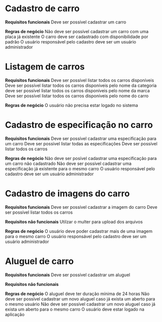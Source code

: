 # Cadastro de carro

**Requisitos funcionais**
Deve ser possível cadastrar um carro

**Regras de negócio**
Não deve ser possível cadastrar um carro com uma placa já existente
O carro deve ser cadastrado com disponibilidade por padrão
O usuário responsável pelo cadastro deve ser um usuário administrador

# Listagem de carros

**Requisitos funcionais**
Deve ser possível listar todos os carros disponíveis
Deve ser possível listar todos os carros disponíveis pelo nome da categoria
deve ser possível listar todos os carros disponíveis pelo nome da marca
Deve ser possível listar todos os carros disponíveis pelo nome do carro

**Regras de negócio**
O usuário não precisa estar logado no sistema

# Cadastro de especificação no carro

**Requisitos funcionais**
Deve ser possível cadastrar uma especificação para um carro
Deve ser possível listar todas as especificações
Deve ser possível listar todos os carros

**Regras de negócio**
Não deve ser posível cadastrar uma especificação para um carro não cadastrado
Não deve ser possível cadastrar uma especificação já existente para o mesmo carro
O usuário responsável pelo cadastro deve ser um usuário administrador

# Cadastro de imagens do carro

**Requisitos funcionais**
Deve ser possível cadastrar a imagem do carro
Deve ser possível listar todos os carros

**Requisitos não funcionais**
Utilzar o multer para upload dos arquivos

**Regras de negócio**
O usuário deve poder cadastrar mais de uma imagem para o mesmo carro
O usuário responsável pelo cadastro deve ser um usuário administrador

# Aluguel de carro

**Requisitos funcionais**
Deve ser possível cadastrar um aluguel

**Requisitos não funcionais**

**Regras de negócio**
O aluguel deve ter duração mínima de 24 horas
Não deve ser possível cadastrar um novo aluguel caso já exista um aberto para o mesmo usuário
Não deve ser possível cadastrar um novo aluguel caso já exista um aberto para o mesmo carro
O usuário deve estar logado na aplicação